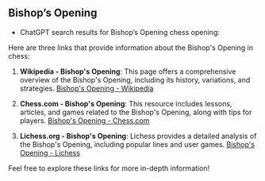 ## Bishop’s Opening

 + ChatGPT search results for Bishop’s Opening chess opening:

Here are three links that provide information about the Bishop's Opening in chess:

1. **Wikipedia - Bishop's Opening**: This page offers a comprehensive overview of the Bishop's Opening, including its history, variations, and strategies.
   [Bishop's Opening - Wikipedia](https://en.wikipedia.org/wiki/Bishop%27s_Opening)

2. **Chess.com - Bishop's Opening**: This resource includes lessons, articles, and games related to the Bishop's Opening, along with tips for players.
   [Bishop's Opening - Chess.com](https://www.chess.com/openings/Bishops-Opening)

3. **Lichess.org - Bishop's Opening**: Lichess provides a detailed analysis of the Bishop's Opening, including popular lines and user games.
   [Bishop's Opening - Lichess](https://lichess.org/opening/Bishop%27s%20Opening)

Feel free to explore these links for more in-depth information!